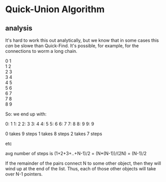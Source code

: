 # Quick-Union Algorithm

## analysis

It's hard to work this out analytically, but we know that in some cases this _can_ be slowe than Quick-Find. It's possible, for example, for the connections to worm a long chain.

0 1\
1 2\
2 3\
3 4\
4 5\
5 6\
6 7\
7 8\
8 9

So: we end up with:

0: 1
1: 2
2: 3
3: 4
4: 5
5: 6
6: 7
7: 8
8: 9
9: 9

0 takes 9 steps
1 takes 8 steps
2 takes 7 steps

etc

avg number of steps is (1+2+3+..+N-1)/2 = (N\*(N-1))/(2N) = (N-1)/2

If the remainder of the pairs connect N to some other object, then they will wind up at the end of the list. Thus, each of those other objects will take over N-1 pointers.
